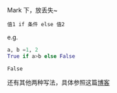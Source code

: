 ﻿Mark 下，放丢失~

`值1 if 条件 else 值2`

e.g.
```python
a, b =1, 2
True if a>b else False
```
	False

还有其他两种写法，具体参照这篇[博客](https://blog.csdn.net/zm429438709/article/details/80213414)

